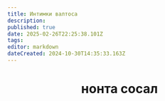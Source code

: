 ```yaml
---
title: Интимки валтоса
description: 
published: true
date: 2025-02-26T22:25:38.101Z
tags: 
editor: markdown
dateCreated: 2024-10-30T14:35:33.163Z
---
```


# <center> нонта сосал

<script async src="https://pagead2.googlesyndication.com/pagead/js/adsbygoogle.js?client=ca-pub-6623100657420863"
     crossorigin="anonymous"></script>
